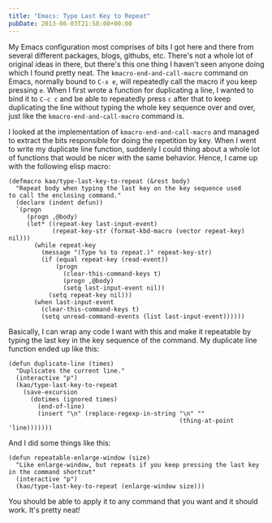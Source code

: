 ```yaml
---
title: "Emacs: Type Last Key to Repeat"
pubDate: 2013-06-03T21:58:00+00:00
---
```


My Emacs configuration most comprises of bits I got here and there
from several different packages, blogs, githubs, etc. There's not a
whole lot of original ideas in there, but there's this one thing I
haven't seen anyone doing which I found pretty neat. The
`kmacro-end-and-call-macro` command on Emacs, normally bound to
`C-x e`, will repeatedly call the macro if you keep pressing `e`. When
I first wrote a function for duplicating a line, I wanted to bind it
to `C-c c` and be able to repeatedly press `c` after that to keep
duplicating the line without typing the whole key sequence over and
over, just like the `kmacro-end-and-call-macro` command is.

I looked at the implementation of `kmacro-end-and-call-macro` and
managed to extract the bits responsible for doing the repetition by
key. When I went to write my duplicate line function, suddenly I could
thing about a whole lot of functions that would be nicer with the same
behavior. Hence, I came up with the following elisp macro:

```common-lisp
(defmacro kao/type-last-key-to-repeat (&rest body)
  "Repeat body when typing the last key on the key sequence used
to call the enclosing command."
  (declare (indent defun))
  `(progn
     (progn ,@body)
     (let* ((repeat-key last-input-event)
            (repeat-key-str (format-kbd-macro (vector repeat-key) nil)))
       (while repeat-key
         (message "(Type %s to repeat.)" repeat-key-str)
         (if (equal repeat-key (read-event))
             (progn
               (clear-this-command-keys t)
               (progn ,@body)
               (setq last-input-event nil))
           (setq repeat-key nil)))
       (when last-input-event
         (clear-this-command-keys t)
         (setq unread-command-events (list last-input-event))))))
```

Basically, I can wrap any code I want with this and make it repeatable
by typing the last key in the key sequence of the command. My
duplicate line function ended up like this:

```common-lisp
(defun duplicate-line (times)
  "Duplicates the current line."
  (interactive "p")
  (kao/type-last-key-to-repeat
    (save-excursion
      (dotimes (ignored times)
        (end-of-line)
        (insert "\n" (replace-regexp-in-string "\n" ""
                                               (thing-at-point 'line)))))))
```

And I did some things like this:

```common-lisp
(defun repeatable-enlarge-window (size)
  "Like enlarge-window, but repeats if you keep pressing the last key in the command shortcut"
  (interactive "p")
  (kao/type-last-key-to-repeat (enlarge-window size)))
```

You should be able to apply it to any command that you want and it
should work. It's pretty neat!

